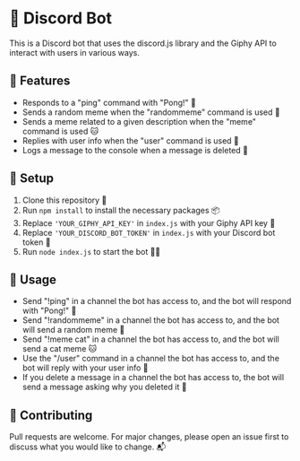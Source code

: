 # 🤖 Discord Bot

This is a Discord bot that uses the discord.js library and the Giphy API to interact with users in various ways.

## 🌟 Features

- Responds to a "ping" command with "Pong!" 🏓
- Sends a random meme when the "randommeme" command is used 🎲
- Sends a meme related to a given description when the "meme" command is used 🐱
- Replies with user info when the "user" command is used 👤
- Logs a message to the console when a message is deleted 📝

## 🚀 Setup

1. Clone this repository 📂
2. Run `npm install` to install the necessary packages 📦
3. Replace `'YOUR_GIPHY_API_KEY'` in `index.js` with your Giphy API key 🔑
4. Replace `'YOUR_DISCORD_BOT_TOKEN'` in `index.js` with your Discord bot token 🔑
5. Run `node index.js` to start the bot 🏃‍♂️

## 📖 Usage

- Send "!ping" in a channel the bot has access to, and the bot will respond with "Pong!" 🏓
- Send "!randommeme" in a channel the bot has access to, and the bot will send a random meme 🎲
- Send "!meme cat" in a channel the bot has access to, and the bot will send a cat meme 🐱
- Use the "/user" command in a channel the bot has access to, and the bot will reply with your user info 👤
- If you delete a message in a channel the bot has access to, the bot will send a message asking why you deleted it 📝

## 👥 Contributing

Pull requests are welcome. For major changes, please open an issue first to discuss what you would like to change. 📬
